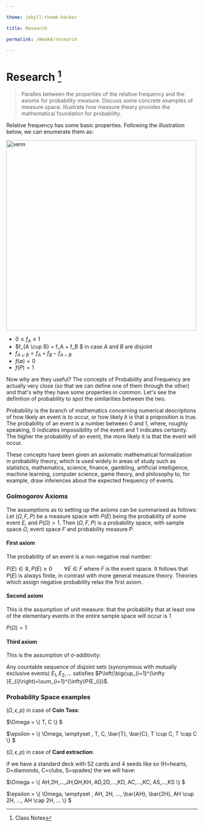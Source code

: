 ```yaml
---

theme: jekyll-theme-hacker

title: Research

permalink: /Week4/research

---
```


# Research [^1]
> Paralles between the properties of the relative frequency and the axioms for probability measure. Discuss some concrete examples of measure space. Illustrate how measure theory provides the mathematical foundation for probability.

Relative frequency has some basic properties. Following the illustration below, we can enumerate them as:

<img width="500" alt="venn" src="https://user-images.githubusercontent.com/105921751/197346577-2b79d58f-6a69-4a19-aa29-946fbbc6621e.jpg">

+ $0\leq f_A \leq 1$
+ $f_{A \cup B} = f_A + f_B $ in case $A$ and $B$ are disjoint
+ $f_{A \cup B} = f_A + f_B - f_{A \cap B}$
+ $f( \emptyset ) = 0$
+ $f(P) = 1$

Now why are they useful? The concepts of Probability and Frequency are actually very close (so that we can define one of them through the other) and that's why they have some properties in common. Let's see the definition of probability to spot the similarities between the two. 

Probability is the branch of mathematics concerning numerical descriptions of how likely an event is to occur, or how likely it is that a proposition is true. The probability of an event is a number between 0 and 1, where, roughly speaking, 0 indicates impossibility of the event and 1 indicates certainty. The higher the probability of an event, the more likely it is that the event will occur.

These concepts have been given an axiomatic mathematical formalization in probability theory, which is used widely in areas of study such as statistics, mathematics, science, finance, gambling, artificial intelligence, machine learning, computer science, game theory, and philosophy to, for example, draw inferences about the expected frequency of events.

### Golmogorov Axioms

The assumptions as to setting up the axioms can be summarised as follows: Let $(\Omega, F, P)$ be a measure space with $P(E)$ being the probability of some event $E$, and $P(\Omega )=1$. Then $(\Omega, F, P)$ is a probability space, with sample space $\Omega$, event space $F$ and probability measure $P$.

#### First axiom

The probability of an event is a non-negative real number:

$P(E)\in \mathbb {R} , P(E)\geq 0\qquad \forall E\in F$ where $F$ is the event space. It follows that $P(E)$ is always finite, in contrast with more general measure theory. Theories which assign negative probability relax the first axiom.

#### Second axiom

This is the assumption of unit measure: that the probability that at least one of the elementary events in the entire sample space will occur is $1$

$P(\Omega )=1$

#### Third axiom
This is the assumption of σ-additivity:

Any countable sequence of disjoint sets (synonymous with mutually exclusive events) $E_{1},E_{2},\ldots$ satisfies $P\left(\bigcup_{i=1}^{\infty }E_{i}\right)=\sum_{i=1}^{\infty}P(E_{i})$.

### Probability Space examples

$(\Omega , \epsilon, p)$ in case of **Coin Toss**:

$\Omega = \\{ T, C \\} $

$\epsilon = \\{ \Omega, \emptyset , T, C, \bar{T}, \bar{C}, T \cup C, T \cap C \\} $

$(\Omega , \epsilon, p)$ in case of **Card extraction**:

if we have a standard deck with 52 cards and 4 seeds like so (H=hearts, D=diamonds, C=clubs, S=spades) the we will have:

$\Omega = \\{ AH,2H,...,JH,QH,KH, AD,2D,...,KD, AC,...,KC, AS,...,KS \\} $

$\epsilon = \\{ \Omega, \emptyset , AH, 2H, ..., \bar{AH}, \bar{2H}, AH \cup 2H, ..., AH \cap 2H, ... \\} $

[^1]: Class Notes
